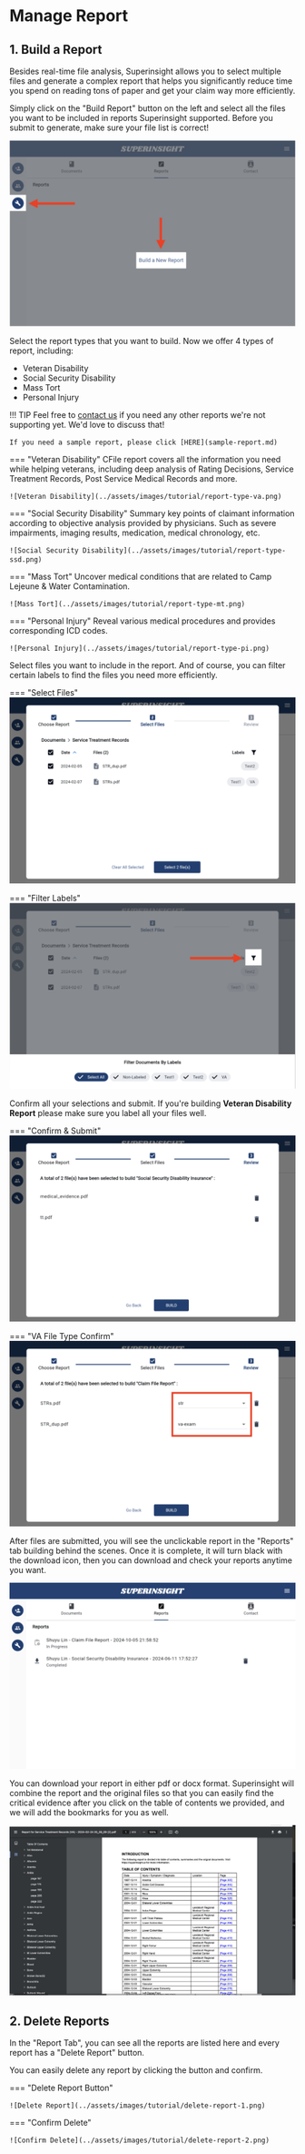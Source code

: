 # Manage Report

## 1. Build a Report

Besides real-time file analysis, Superinsight allows you to select multiple files and generate a complex report that helps you significantly reduce time you spend on reading tons of paper and get your claim way more efficiently.

Simply click on the "Build Report" button on the left and select all the files you want to be included in reports Superinsight supported. Before you submit to generate, make sure your file list is correct!

![Build a Report](../assets/images/tutorial/build-report.png)

Select the report types that you want to build. Now we offer 4 types of report, including:

* Veteran Disability
* Social Security Disability
* Mass Tort
* Personal Injury

!!! TIP
    Feel free to [contact us](mailto:help@superinsight.ai) if you need any other reports we're not supporting yet. We'd love to discuss that!
    
    If you need a sample report, please click [HERE](sample-report.md)

=== "Veteran Disability"
    CFile report covers all the information you need while helping veterans, including deep analysis of Rating Decisions, Service Treatment Records, Post Service Medical Records and more.

    ![Veteran Disability](../assets/images/tutorial/report-type-va.png)

=== "Social Security Disability"
    Summary key points of claimant information according to objective analysis provided by physicians. Such as severe impairments, imaging results, medication, medical chronology, etc.

    ![Social Security Disability](../assets/images/tutorial/report-type-ssd.png)

=== "Mass Tort"
    Uncover medical conditions that are related to Camp Lejeune & Water Contamination.

    ![Mass Tort](../assets/images/tutorial/report-type-mt.png)

=== "Personal Injury"
    Reveal various medical procedures and provides corresponding ICD codes.
    
    ![Personal Injury](../assets/images/tutorial/report-type-pi.png)


Select files you want to include in the report. And of course, you can filter certain labels to find the files you need more efficiently.

=== "Select Files"
    ![Select Files](../assets/images/tutorial/select-file.png)

=== "Filter Labels"
    ![Filter Labels](../assets/images/tutorial/report-filter-file.png)

Confirm all your selections and submit. If you're building **Veteran Disability Report** please make sure you label all your files well.

=== "Confirm & Submit"
    ![Confirm & Submit](../assets/images/tutorial/submit-file.png)

=== "VA File Type Confirm"
    ![File Type](../assets/images/tutorial/submit-file-va.png)

After files are submitted, you will see the unclickable report in the "Reports" tab building behind the scenes. Once it is complete, it will turn black with the download icon, then you can download and check your reports anytime you want.

![Report List](../assets/images/tutorial/report-list.png)

You can download your report in either pdf or docx format. Superinsight will combine the report and the original files so that you can easily find the critical evidence after you click on the table of contents we provided, and we will add the bookmarks for you as well.

![Download Report](../assets/images/tutorial/report-pdf.png)

## 2. Delete Reports

In the "Report Tab", you can see all the reports are listed here and every report has a "Delete Report" button.

You can easily delete any report by clicking the button and confirm.

=== "Delete Report Button"

    ![Delete Report](../assets/images/tutorial/delete-report-1.png)

=== "Confirm Delete"

    ![Confirm Delete](../assets/images/tutorial/delete-report-2.png)